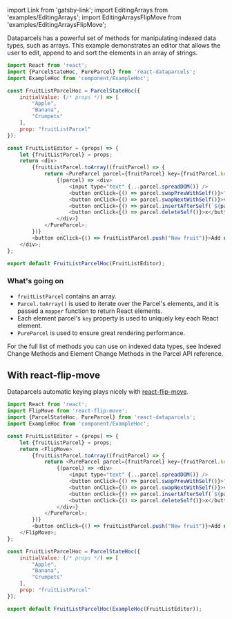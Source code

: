 import Link from 'gatsby-link';
import EditingArrays from 'examples/EditingArrays';
import EditingArraysFlipMove from 'examples/EditingArraysFlipMove';

Dataparcels has a powerful set of methods for manipulating indexed data types, such as arrays. This example demonstrates an editor that allows the user to edit, append to and sort the elements in an array of strings.

<EditingArrays />

```js
import React from 'react';
import {ParcelStateHoc, PureParcel} from 'react-dataparcels';
import ExampleHoc from 'component/ExampleHoc';

const FruitListParcelHoc = ParcelStateHoc({
    initialValue: (/* props */) => [
        "Apple",
        "Banana",
        "Crumpets"
    ],
    prop: "fruitListParcel"
});

const FruitListEditor = (props) => {
    let {fruitListParcel} = props;
    return <div>
        {fruitListParcel.toArray((fruitParcel) => {
            return <PureParcel parcel={fruitParcel} key={fruitParcel.key}>
                {(parcel) => <div>
                    <input type="text" {...parcel.spreadDOM()} />
                    <button onClick={() => parcel.swapPrevWithSelf()}>^</button>
                    <button onClick={() => parcel.swapNextWithSelf()}>v</button>
                    <button onClick={() => parcel.insertAfterSelf(`${parcel.value} copy`)}>+</button>
                    <button onClick={() => parcel.deleteSelf()}>x</button>
                </div>}
            </PureParcel>;
        })}
        <button onClick={() => fruitListParcel.push("New fruit")}>Add new fruit</button>
    </div>;
};

export default FruitListParcelHoc(FruitListEditor);
```

### What's going on

* `fruitListParcel` contains an array.
* `Parcel.toArray()` is used to iterate over the Parcel's elements, and it is passed a `mapper` function to return React elements.
* Each element parcel's `key` property is used to uniquely key each React element.
* `PureParcel` is used to ensure great rendering performance.

For the full list of methods you can use on indexed data types, see <Link to="/api/Parcel#indexed_change_methods">Indexed Change Methods</Link> and <Link to="/api/Parcel#element_change_methods">Element Change Methods</Link> in the Parcel API reference.

## With react-flip-move

Dataparcels automatic keying plays nicely with [react-flip-move](https://github.com/joshwcomeau/react-flip-move).

<EditingArraysFlipMove />

```js
import React from 'react';
import FlipMove from 'react-flip-move';
import {ParcelStateHoc, PureParcel} from 'react-dataparcels';
import ExampleHoc from 'component/ExampleHoc';

const FruitListEditor = (props) => {
    let {fruitListParcel} = props;
    return <FlipMove>
        {fruitListParcel.toArray((fruitParcel) => {
            return <PureParcel parcel={fruitParcel} key={fruitParcel.key}>
                {(parcel) => <div>
                    <input type="text" {...parcel.spreadDOM()} />
                    <button onClick={() => parcel.swapPrevWithSelf()}>^</button>
                    <button onClick={() => parcel.swapNextWithSelf()}>v</button>
                    <button onClick={() => parcel.insertAfterSelf(`${parcel.value} copy`)}>+</button>
                    <button onClick={() => parcel.deleteSelf()}>x</button>
                </div>}
            </PureParcel>;
        })}
        <button onClick={() => fruitListParcel.push("New fruit")}>Add new fruit</button>
    </FlipMove>;
};

const FruitListParcelHoc = ParcelStateHoc({
    initialValue: (/* props */) => [
        "Apple",
        "Banana",
        "Crumpets"
    ],
    prop: "fruitListParcel"
});

export default FruitListParcelHoc(ExampleHoc(FruitListEditor));

```
